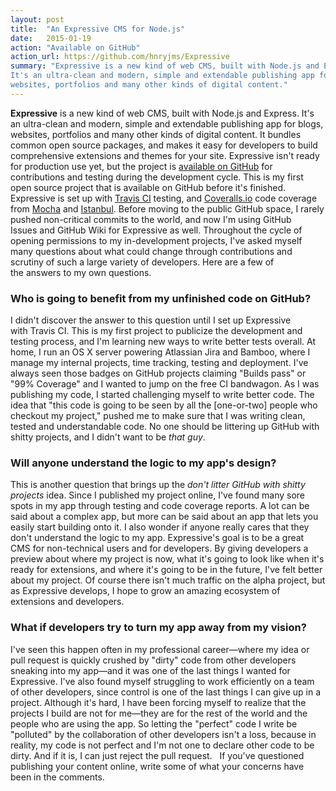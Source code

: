 ```yaml
---
layout: post
title:  "An Expressive CMS for Node.js"
date:   2015-01-19
action: "Available on GitHub"
action_url: https://github.com/hnryjms/Expressive
summary: "Expressive is a new kind of web CMS, built with Node.js and Express.
It's an ultra-clean and modern, simple and extendable publishing app for blogs,
websites, portfolios and many other kinds of digital content."
---
```

**Expressive** is a new kind of web CMS, built with Node.js and Express. It's
an ultra-clean and modern, simple and extendable publishing app for blogs,
websites, portfolios and many other kinds of digital content. It bundles common
open source packages, and makes it easy for developers to build comprehensive
extensions and themes for your site. Expressive isn't ready for production use
yet, but the project is [available on GitHub](https://github.com/hnryjms/Expressive)
for contributions and testing during the development cycle. This is my first
open source project that is available on GitHub before it's finished. Expressive
is set up with [Travis CI](https://travis-ci.org "Travis CI") testing, and
[Coveralls.io](https://coveralls.io "Coveralls.io") code coverage from
[Mocha](http://mochajs.org "Mocha") and [Istanbul](http://istanbul-js.org
"Istanbul"). Before moving to the public GitHub space, I rarely pushed
non-critical commits to the world, and now I'm using GitHub Issues and GitHub
Wiki for Expressive as well. Throughout the cycle of opening permissions to my
in-development projects, I've asked myself many questions about what could
change through contributions and scrutiny of such a large variety of developers.
Here are a few of the answers to my own questions.

### Who is going to benefit from my unfinished code on GitHub?

I didn't discover the answer to this question until I set up Expressive
with Travis CI. This is my first project to publicize the development and
testing process, and I'm learning new ways to write better tests overall. At
home, I run an OS X server powering Atlassian Jira and Bamboo, where I manage my
internal projects, time tracking, testing and deployment. I've always seen those
badges on GitHub projects claiming "Builds pass" or "99% Coverage" and I wanted
to jump on the free CI bandwagon. As I was publishing my code, I started
challenging myself to write better code. The idea that "this code is going to be
seen by all the [one-or-two] people who checkout my project," pushed me to make
sure that I was writing clean, tested and understandable code. No one should be
littering up GitHub with shitty projects, and I didn't want to be _that guy_.

### Will anyone understand the logic to my app's design?

This is another question that brings up the _don't litter GitHub with shitty
projects_ idea. Since I published my project online, I've found many sore spots
in my app through testing and code coverage reports. A lot can be said about a
complex app, but more can be said about an app that lets you easily start
building onto it. I also wonder if anyone really cares that they don't
understand the logic to my app. Expressive's goal is to be a great CMS for
non-technical users and for developers. By giving developers a preview about
where my project is now, what it's going to look like when it's ready for
extensions, and where it's going to be in the future, I've felt better about my
project. Of course there isn't much traffic on the alpha project, but as
Expressive develops, I hope to grow an amazing ecosystem of extensions and
developers.

### What if developers try to turn my app away from my vision?

I've seen this happen often in my professional career—where my idea or pull
request is quickly crushed by "dirty" code from other developers sneaking into
my app—and it was one of the last things I wanted for Expressive. I've also
found myself struggling to work efficiently on a team of other developers, since
control is one of the last things I can give up in a project. Although it's
hard, I have been forcing myself to realize that the projects I build are not
for me—they are for the rest of the world and the people who are using the
app. So letting the "perfect" code I write be "polluted" by the collaboration of
other developers isn't a loss, because in reality, my code is not perfect and
I'm not one to declare other code to be dirty. And if it is, I can just reject
the pull request.   If you've questioned publishing your content online,
write some of what your concerns have been in the comments.
